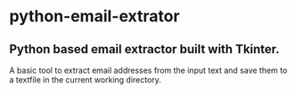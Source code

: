 # python-email-extrator

## Python based email extractor built with Tkinter.

A basic tool to extract email addresses from the input text and save them to a textfile in the current working directory. 
